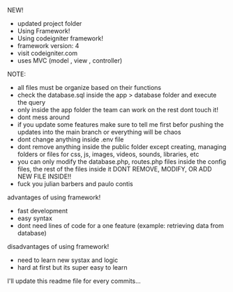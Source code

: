 NEW!

- updated project folder
- Using Framework!
- Using codeigniter framework!
- framework version: 4
- visit codeigniter.com
- uses MVC (model , view , controller)



NOTE:

- all files must be organize based on their functions
- check the database.sql inside the app > database folder and execute the query
- only inside the app folder the team can work on the rest dont touch it!
- dont mess around
- if you update some features make sure to tell me first befor pushing the updates into the main branch or everything will be chaos
- dont change anything inside .env file
- dont remove anything inside the public folder except creating, managing folders or files for css, js, images, videos, sounds, libraries, etc
- you can only modify the database.php, routes.php files inside the config files, the rest of the files inside it DONT REMOVE, MODIFY, OR ADD NEW FILE INSIDE!!
- fuck you julian barbers and paulo contis



advantages of using framework!

- fast development
- easy syntax
- dont need lines of code for a one feature (example: retrieving data from database)



disadvantages of using framework!

- need to learn new systax and logic
- hard at first but its super easy to learn


I'll update this readme file for every commits...
